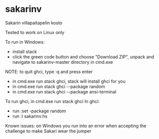 # sakarinv
Sakarin villapaitapelin kosto

Tested to work on Linux only

To run in Windows: 
  - install stack
  - click the green code button and choose "Download ZIP", unpack and navigate to sakarinv-master directory in cmd.exe

NOTE: to quit ghci, type :q and press enter
  - in cmd.exe run stack ghci, stack will install ghci for you
  - in cmd.exe run stack ghci --package random
  - in cmd.exe run stack ghci --package ansi-terminal

To run ghci, in cmd.exe run stack ghci
  In ghci:
  - run :set -package random
  - run :l sakarinv.hs

Known issues: on Windows you run into an error when accepting the challenge to make Sakari wear the jumper
